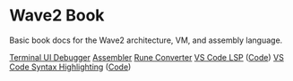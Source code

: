 # Wave2 Book

Basic book docs for the Wave2 architecture, VM, and assembly language.

[Terminal UI Debugger](https://github.com/zeb-hicks/wavetui)
[Assembler](https://github.com/zeb-hicks/wave2_assembler)
[Rune Converter](https://github.com/zeb-hicks/waverune)
[VS Code LSP](https://marketplace.visualstudio.com/items?itemName=Nimphious.wave2-lsp) ([Code](https://github.com/zeb-hicks/wavevm-lsp))
[VS Code Syntax Highlighting](https://marketplace.visualstudio.com/items?itemName=Nimphious.wave2-assembly) ([Code](https://github.com/zeb-hicks/wavevm-mwvm-tml))